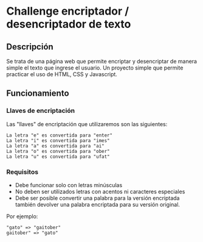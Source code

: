 # Challenge encriptador / desencriptador de texto
## Descripción
Se trata de una página web que permite encriptar y desencriptar de manera simple el texto que ingrese el usuario. Un proyecto simple que permite practicar el uso de HTML, CSS y Javascript.

## Funcionamiento
### Llaves de encriptación
Las "llaves" de encriptación que utilizaremos son las siguientes:
```
La letra "e" es convertida para "enter"
La letra "i" es convertida para "imes"
La letra "a" es convertida para "ai"
La letra "o" es convertida para "ober"
La letra "u" es convertida para "ufat"
```
### Requisitos
- Debe funcionar solo con letras minúsculas
- No deben ser utilizados letras con acentos ni caracteres especiales
- Debe ser posible convertir una palabra para la versión encriptada también devolver una palabra encriptada para su versión original.

Por ejemplo:
```
"gato" => "gaitober"
gaitober" => "gato"
```


